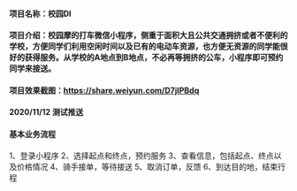 ####   项目名称：校园DI
####   项目介绍：校园摩的打车微信小程序，侧重于面积大且公共交通拥挤或者不便利的学校，方便同学们利用空闲时间以及已有的电动车资源，也方便无资源的同学能很好的获得服务。从学校的A地点到B地点，不必再等拥挤的公车，小程序即可预约同学来接送。
####   项目效果截图：https://share.weiyun.com/D7jIPBdq

####   2020/11/12  测试推送
####   基本业务流程
1、登录小程序
2、选择起点和终点，预约服务
3、查看信息，包括起点、终点以及价格情况
4、骑手接单，等待接送
5、取消订单，反馈
6、到达目的地，结束行程

